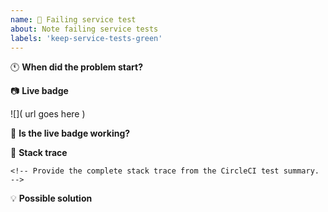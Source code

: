```yaml
---
name: 💚 Failing service test
about: Note failing service tests
labels: 'keep-service-tests-green'
---
```


:clock11: **When did the problem start?**

<!-- Indicate when the problem started -->

:camera: **Live badge**

<!-- Provide a link to the live badge in plain text and markdown.  -->

![]( url goes here )

:wrench: **Is the live badge working?**

<!-- Indicate whether or not the live badge is working. -->

:lady_beetle: **Stack trace**

```
<!-- Provide the complete stack trace from the CircleCI test summary. -->
```

:bulb: **Possible solution**

<!--- Optional: only if you have suggestions on a fix/reason for the bug -->

<!-- Love Shields? Please consider donating $10 to sustain our activities:
👉  https://opencollective.com/shields -->
